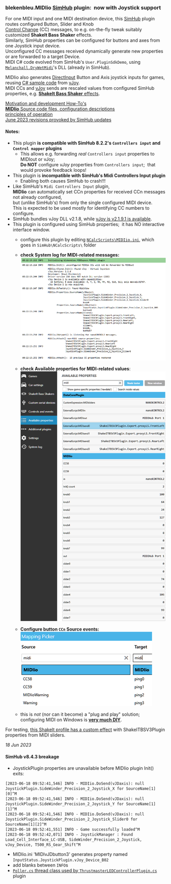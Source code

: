 ### blekenbleu.MIDIio [SimHub](https://www.simhubdash.com/) plugin:&nbsp; now with Joystick support
 For one MIDI input and one MIDI destination device, this [SimHub](https://github.com/SHWotever/SimHub) plugin routes configured Button, Slider and Knob  
 [Control Change](https://www.midi.org/specifications-old/item/table-3-control-change-messages-data-bytes-2) (CC) messages,
 to e.g. on-the-fly tweak suitably customized **ShakeIt Bass Shaker** effects.  
Similarly, SimHub properties can be configured for buttons and axes from one Joystick input device.  
Unconfigured CC messages received dynamically generate new properties or are forwarded to a target Device.  
MIDI C# code evolved from SimHub's `User.PluginSdkDemo`,
using [`Melanchall.DryWetMidi`](https://github.com/melanchall/drywetmidi)'s DLL (already in SimHub).  

MIDIio also generates [DirectInput](https://blekenbleu.github.io/Windows/HID.md) Button and Axis joystick inputs for games,
reusing [C# sample code](https://github.com/blekenbleu/vJoySDK) from [vJoy](https://github.com/njz3/vJoy).  
MIDI CCs and [vJoy](https://blekenbleu.github.io/Windows/HID) sends are rescaled values from configured SimHub properties,
 e.g. [**ShakeIt Bass Shaker** effects](https://github.com/SHWotever/SimHub/wiki/ShakeIt-V3-Effects-configuration).

[Motivation and development How-To's](https://blekenbleu.github.io/MIDI/plugin/)  
[**MIDIio** Source code files, configuration descriptions](docs/source.md)  
[principles of operation](docs/principles.md)  
[June 2023 revisions provoked by SimHub updates](docs/provoked.md)

#### Notes:
- This plugin **is compatible with SimHub 8.2.2's `Controllers input` and `Control mapper` plugins**  
  - This allows e.g. forwarding *real* `Controllers input` properties to MIDIout or vJoy;  
    **Do NOT** configure *vJoy* properties from `Controllers input`;&nbsp; that would provoke feedback loops!  
- This plugin is **incompatible with SimHub's Midi Controllers Input plugin**  
    - Enabling both causes SimHub to crash!!!   
- Like SimHub's `Midi Controllers Input` plugin,  
  **MIDIio** can automatically set CCn properties  for received CCn messages not already configured,  
  but (unlike SimHub's) from only the single configured MIDI device.  
  This is expected to be used mostly for identifying CC numbers to configure.
- SimHub bundles vJoy DLL v2.1.8, while [vJoy is v2.1.9.1 is available](https://sourceforge.net/projects/vjoystick/).  
- This plugin is configured using SimHub properties;&nbsp; it has NO interactive interface window.
    - configure this plugin by editing [`NCalcScripts\MIDIio.ini`](blob/main/NCalcScripts/MIDIio.ini), which goes in `SimHub\NCalcScripts\` folder 
    - **check System log for MIDI-related messages:**  
      ![log messages](docs/log.png)  

    - **check Available properties for MIDI-related values**:
      ![Properties values](docs/properties.png)

    - **Configure button `CCn` Source events:**  
      ![button event names and actions](docs/events.png)  
    - this is *not* (nor can it become) a "plug and play" solution;  
      configuring MIDI on Windows is [**very much DIY**](https://www.racedepartment.com/threads/simhub-plugin-s-for-output-to-midi-and-vjoy.210079/).

For testing, [this ShakeIt profile has a custom effect](https://github.com/blekenbleu/SimHub-profiles/blob/main/Any%20Game%20-%20MIDIio_proxyLS.siprofile) with ShakeITBSV3Plugin properties from MIDI sliders.

*18 Jun 2023*  
#### SimHub v8.4.3 breakage  
- JoystickPlugin properties are unavailable before MIDIio plugin Init() exits:
```
[2023-06-18 09:52:41,546] INFO - MIDIio.DoSend(vJDaxis): null JoystickPlugin.SideWinder_Precision_2_Joystick_X for SourceName[1][0]^M
[2023-06-18 09:52:41,546] INFO - MIDIio.DoSend(vJDaxis): null JoystickPlugin.SideWinder_Precision_2_Joystick_Y for SourceName[1][1]^M
[2023-06-18 09:52:41,546] INFO - MIDIio.DoSend(vJDaxis): null JoystickPlugin.SideWinder_Precision_2_Joystick_Slider0 for SourceName[1][2]^M
[2023-06-18 09:52:41,551] INFO - Game successfully loaded^M
[2023-06-18 09:52:42,071] INFO - JoystickManager : Found Load_Cell_Interface_LC-USB, SideWinder_Precision_2_Joystick, vJoy_Device, T500_RS_Gear_Shift^M 
```
- MIDIio.ini 'MIDIvJDbutton3' generates property named `InputStatus.JoystickPlugin.vJoy_Device_B02`
- add blanks between `INFO`s
- [`Poller.cs` thread class used by `ThrustmasterLEDControllerPlugin.cs`](https://gitlab.com/prodigal.knight/simhub-thrustmaster-wheel-led-controller) plugin
